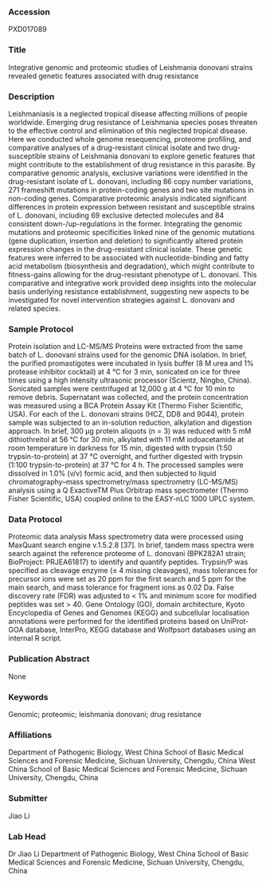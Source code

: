 ### Accession
PXD017089

### Title
Integrative genomic and proteomic studies of Leishmania donovani strains revealed genetic features associated with drug resistance

### Description
Leishmaniasis is a neglected tropical disease affecting millions of people worldwide. Emerging drug resistance of Leishmania species poses threaten to the effective control and elimination of this neglected tropical disease. Here we conducted whole genome resequencing, proteome profiling, and comparative analyses of a drug-resistant clinical isolate and two drug-susceptible strains of Leishmania donovani to explore genetic features that might contribute to the establishment of drug resistance in this parasite. By comparative genomic analysis, exclusive variations were identified in the drug-resistant isolate of L. donovani, including 86 copy number variations, 271 frameshift mutations in protein-coding genes and two site mutations in non-coding genes. Comparative proteomic analysis indicated significant differences in protein expression between resistant and susceptible strains of L. donovani, including 69 exclusive detected molecules and 84 consistent down-/up-regulations in the former. Integrating the genomic mutations and proteomic specificities linked nine of the genomic mutations (gene duplication, insertion and deletion) to significantly altered protein expression changes in the drug-resistant clinical isolate. These genetic features were inferred to be associated with nucleotide-binding and fatty acid metabolism (biosynthesis and degradation), which might contribute to fitness-gains allowing for the drug-resistant phenotype of L. donovani. This comparative and integrative work provided deep insights into the molecular basis underlying resistance establishment, suggesting new aspects to be investigated for novel intervention strategies against L. donovani and related species.

### Sample Protocol
Protein isolation and LC-MS/MS Proteins were extracted from the same batch of L. donovani strains used for the genomic DNA isolation. In brief, the purified promastigotes were incubated in lysis buffer (8 M urea and 1% protease inhibitor cocktail) at 4 °C for 3 min, sonicated on ice for three times using a high intensity ultrasonic processor (Scientz, Ningbo, China). Sonicated samples were centrifuged at 12,000 g at 4 °C for 10 min to remove debris. Supernatant was collected, and the protein concentration was measured using a BCA Protein Assay Kit (Thermo Fisher Scientific, USA).  For each of the L. donovani strains (HCZ, DD8 and 9044), protein sample was subjected to an in-solution reduction, alkylation and digestion approach. In brief, 300 µg protein aliquots (n = 3) was reduced with 5 mM dithiothreitol at 56 °C for 30 min, alkylated with 11 mM iodoacetamide at room temperature in darkness for 15 min, digested with trypsin (1:50 trypsin-to-protein) at 37 °C overnight, and further digested with trypsin (1:100 trypsin-to-protein) at 37 °C for 4 h. The processed samples were dissolved in 1.0% (v/v) formic acid, and then subjected to liquid chromatography–mass spectrometry/mass spectrometry (LC-MS/MS) analysis using a Q ExactiveTM Plus Orbitrap  mass spectrometer (Thermo Fisher Scientific, USA) coupled online to the EASY-nLC 1000 UPLC system.

### Data Protocol
Proteomic data analysis Mass spectrometry data were processed using MaxQuant search engine v.1.5.2.8 [37]. In brief, tandem mass spectra were search against the reference proteome of L. donovani (BPK282A1 strain; BioProject: PRJEA61817) to identify and quantify peptides. Trypsin/P was specified as cleavage enzyme (≤ 4 missing cleavages), mass tolerances for precursor ions were set as 20 ppm for the first search and 5 ppm for the main search, and mass tolerance for fragment ions as 0.02 Da. False discovery rate (FDR) was adjusted to < 1% and minimum score for modified peptides was set > 40. Gene Ontology (GO), domain architecture, Kyoto Encyclopedia of Genes and Genomes (KEGG) and subcellular localisation annotations were performed for the identified proteins based on UniProt-GOA database, InterPro, KEGG database and Wolfpsort databases using an internal R script.

### Publication Abstract
None

### Keywords
Genomic; proteomic; leishmania donovani; drug resistance

### Affiliations
Department of Pathogenic Biology, West China School of Basic Medical Sciences and Forensic Medicine, Sichuan University, Chengdu, China
West China School of Basic Medical Sciences and Forensic Medicine, Sichuan University, Chengdu, China

### Submitter
Jiao Li

### Lab Head
Dr Jiao Li
Department of Pathogenic Biology, West China School of Basic Medical Sciences and Forensic Medicine, Sichuan University, Chengdu, China


